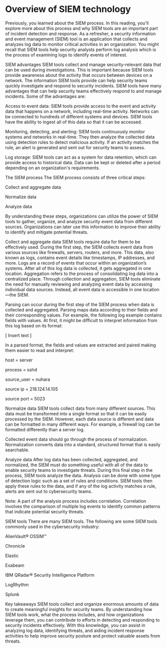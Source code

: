 # Overview of SIEM technology
Previously, you learned about the SIEM process. In this reading, you'll explore more about this process and why SIEM tools are an important part of incident detection and response. As a refresher, a security information and event management (SIEM) tool is an application that collects and analyzes log data to monitor critical activities in an organization. You might recall that SIEM tools help security analysts perform log analysis which is the process of examining logs to identify events of interest. 

SIEM advantages
SIEM tools collect and manage security-relevant data that can be used during investigations. This is important because SIEM tools provide awareness about the activity that occurs between devices on a network. The information SIEM tools provide can help security teams quickly investigate and respond to security incidents. SIEM tools have many advantages that can help security teams effectively respond to and manage incidents. Some of the advantages are:

Access to event data: SIEM tools provide access to the event and activity data that happens on a network, including real-time activity. Networks can be connected to hundreds of different systems and devices. SIEM tools have the ability to ingest all of this data so that it can be accessed.

Monitoring, detecting, and alerting: SIEM tools continuously monitor systems and networks in real-time. They then analyze the collected data using detection rules to detect malicious activity. If an activity matches the rule, an alert is generated and sent out for security teams to assess.

Log storage: SIEM tools can act as a system for data retention, which can provide access to historical data. Data can be kept or deleted after a period depending on an organization's requirements. 

The SIEM process
The SIEM process consists of three critical steps:

Collect and aggregate data

Normalize data 

Analyze data

By understanding these steps, organizations can utilize the power of SIEM tools to gather, organize, and analyze security event data from different sources. Organizations can later use this information to improve their ability to identify and mitigate potential threats.

Collect and aggregate data
SIEM tools require data for them to be effectively used. During the first step, the SIEM collects event data from various sources like firewalls, servers, routers, and more. This data, also known as logs, contains event details like timestamps, IP addresses, and more. Logs are a record of events that occur within an organization’s systems. After all of this log data is collected, it gets aggregated in one location. Aggregation refers to the process of consolidating log data into a centralized place. Through collection and aggregation, SIEM tools eliminate the need for manually reviewing and analyzing event data by accessing individual data sources. Instead, all event data is accessible in one location—the SIEM. 

Parsing can occur during the first step of the SIEM process when data is collected and aggregated. Parsing maps data according to their fields and their corresponding values. For example, the following log example contains fields with values. At first, it might be difficult to interpret information from this log based on its format:

[ Insert text ]

In a parsed format, the fields and values are extracted and paired making them easier to read and interpret:

host = server

process = sshd

source_user = nuhara

source ip = 218.124.14.105

source port = 5023

Normalize data
SIEM tools collect data from many different sources. This data must be transformed into a single format so that it can be easily processed by the SIEM. However, each data source is different and data can be formatted in many different ways. For example, a firewall log can be formatted differently than a server log.

Collected event data should go through the process of normalization. Normalization converts data into a standard, structured format that is easily searchable. 

Analyze data
After log data has been collected, aggregated, and normalized, the SIEM must do something useful with all of the data to enable security teams to investigate threats. During this final step in the process, SIEM tools analyze the data. Analysis can be done with some type of detection logic such as a set of rules and conditions. SIEM tools then apply these rules to the data, and if any of the log activity matches a rule, alerts are sent out to cybersecurity teams.

Note: A part of the analysis process includes correlation. Correlation involves the comparison of multiple log events to identify common patterns that indicate potential security threats.

SIEM tools 
There are many SIEM tools. The following are some SIEM tools commonly used in the cybersecurity industry:

AlienVault® OSSIM™

Chronicle

Elastic

Exabeam

IBM QRadar® Security Intelligence Platform

LogRhythm

Splunk

Key takeaways
SIEM tools collect and organize enormous amounts of data to create meaningful insights for security teams. By understanding how SIEM tools work, what the process includes, and how organizations leverage them, you can contribute to efforts in detecting and responding to security incidents effectively. With this knowledge, you can assist in analyzing log data, identifying threats, and aiding incident response activities to help improve security posture and protect valuable assets from threats.
